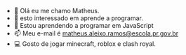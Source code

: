 - 👋 Olá eu me chamo Matheus.
- 👀 esto interessado em aprende a programar.
- 🌱 Estou aprendendo a programar em JavaScript
- 📫 Meu e-mail é matheus.aleixo.ramos@escola.pr.gov.br
- 💻 Gosto de jogar minecraft, roblox e clash royal.

<!---
theus62545/theus62545 is a ✨ special ✨ repository because its `README.md` (this file) appears on your GitHub profile.
You can click the Preview link to take a look at your changes.
--->
